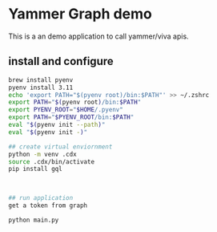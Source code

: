 # Yammer Graph demo
This is a an demo application to call yammer/viva apis. 

## install and configure
```bash
brew install pyenv
pyenv install 3.11
echo 'export PATH="$(pyenv root)/bin:$PATH"' >> ~/.zshrc
export PATH="$(pyenv root)/bin:$PATH"
export PYENV_ROOT="$HOME/.pyenv"
export PATH="$PYENV_ROOT/bin:$PATH"
eval "$(pyenv init --path)"
eval "$(pyenv init -)"

## create virtual enviornment
python -m venv .cdx
source .cdx/bin/activate
pip install gql


 
## run application
get a token from graph
````
```bash
python main.py
```
